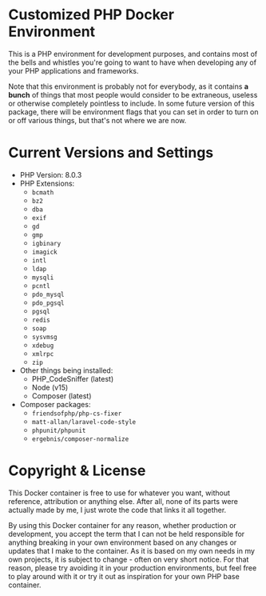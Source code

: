 # Customized PHP Docker Environment

This is a PHP environment for development purposes, and contains most of the bells and whistles you're going to want to have when developing any of your PHP applications and frameworks.

Note that this environment is probably not for everybody, as it contains **a bunch** of things that most people would consider to be extraneous, useless or otherwise completely pointless to include. In some future version of this package, there will be environment flags that you can set in order to turn on or off various things, but that's not where we are now.

# Current Versions and Settings

- PHP Version: 8.0.3
- PHP Extensions:
  - `bcmath`
  - `bz2`
  - `dba`
  - `exif`
  - `gd`
  - `gmp`
  - `igbinary`
  - `imagick`
  - `intl`
  - `ldap`
  - `mysqli`
  - `pcntl`
  - `pdo_mysql`
  - `pdo_pgsql`
  - `pgsql`
  - `redis`
  - `soap`
  - `sysvmsg`
  - `xdebug`
  - `xmlrpc`
  - `zip`
- Other things being installed:
  - PHP_CodeSniffer (latest)
  - Node (v15)
  - Composer (latest)
- Composer packages:
  - `friendsofphp/php-cs-fixer`
  - `matt-allan/laravel-code-style`
  - `phpunit/phpunit`
  - `ergebnis/composer-normalize`

# Copyright & License

This Docker container is free to use for whatever you want, without reference,
attribution or anything else. After all, none of its parts were actually made
by me, I just wrote the code that links it all together.

By using this Docker container for any reason, whether production or development,
you accept the term that I can not be held responsible for anything breaking in 
your own environment based on any changes or updates that I make to the container.
As it is based on my own needs in my own projects, it is subject to change - often
on very short notice. For that reason, please try avoiding it in your production
environments, but feel free to play around with it or try it out as inspiration
for your own PHP base container.

